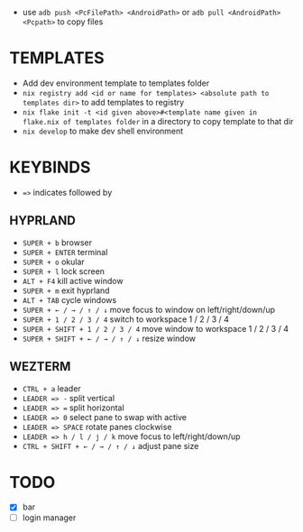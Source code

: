- use `adb push <PcFilePath> <AndroidPath>` or `adb pull <AndroidPath> <Pcpath>` to copy files
# TEMPLATES
- Add dev environment template to templates folder
- `nix registry add <id or name for templates> <absolute path to templates dir>` to add templates to registry
- `nix flake init -t <id given above>#<template name given in flake.nix of templates folder` in a directory to copy template to that dir 
- `nix develop` to make dev shell environment
# KEYBINDS
- `=>` indicates followed by
## HYPRLAND
- `SUPER + b` browser
- `SUPER + ENTER` terminal
- `SUPER + o` okular
- `SUPER + l` lock screen
- `ALT + F4` kill active window
- `SUPER + m` exit hyprland
- `ALT + TAB` cycle windows
- `SUPER + ← / → / ↑ / ↓` move focus to window on left/right/down/up
- `SUPER + 1 / 2 / 3 / 4` switch to workspace 1 / 2 / 3 / 4
- `SUPER + SHIFT + 1 / 2 / 3 / 4` move window to workspace 1 / 2 / 3 / 4
- `SUPER + SHIFT + ← / → / ↑ / ↓` resize window
## WEZTERM
- `CTRL + a` leader
- `LEADER => -` split vertical
- `LEADER => =` split horizontal
- `LEADER => 0` select pane to swap with active
- `LEADER => SPACE` rotate panes clockwise
- `LEADER => h / l / j / k` move focus to left/right/down/up
- `CTRL + SHIFT + ← / → / ↑ / ↓` adjust pane size

# TODO
- [x] bar
- [ ] login manager
